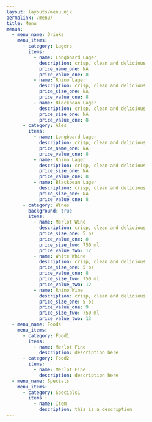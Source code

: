 ```yaml
---
layout: layouts/menu.njk
permalink: /menu/
title: Menu
menus:
  - menu_name: Drinks
    menu_items:
      - category: Lagers
        items:
          - name: Longboard Lager
            description: crisp, clean and delicious
            price_name_one: NA
            price_value_one: 8
          - name: Rhino Lager
            description: crisp, clean and delicious
            price_size_one: NA
            price_value_one: 8
          - name: Blackbean Lager
            description: crisp, clean and delicious
            price_size_one: NA
            price_value_one: 8
      - category: Ales
        items:
          - name: Longboard Lager
            description: crisp, clean and delicious
            price_name_one: NA
            price_value_one: 8
          - name: Rhino Lager
            description: crisp, clean and delicious
            price_size_one: NA
            price_value_one: 8
          - name: Blackbean Lager
            description: crisp, clean and delicious
            price_size_one: NA
            price_value_one: 8
      - category: Wines
        background: true
        items:
          - name: Merlot Wine
            description: crisp, clean and delicious
            price_size_one: 5 oz
            price_value_one: 8
            price_size_two: 750 ml
            price_value_two: 12
          - name: White Whine
            description: crisp, clean and delicious
            price_size_one: 5 oz
            price_value_one: 8
            price_size_two: 750 ml
            price_value_two: 12
          - name: Rhino Wine
            description: crisp, clean and delicious
            price_size_one: 5 oz
            price_value_one: 9
            price_size_two: 750 ml
            price_value_two: 13 
  - menu_name: Foods
    menu_items: 
      - category: Food1
        items: 
          - name: Merlot Fine
            description: description here
      - category: Food2
        items:
          - name: Merlot Fine
            description: description here
  - menu_name: Specials
    menu_items: 
      - category: Specials1
        items :
          - name: Item
            description: this is a description
---
```

